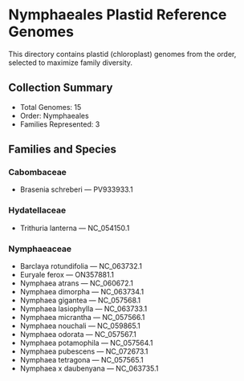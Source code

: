 # Nymphaeales Plastid Reference Genomes

This directory contains plastid (chloroplast) genomes from the order, selected to maximize family diversity.

## Collection Summary

- Total Genomes: 15
- Order: Nymphaeales
- Families Represented: 3

## Families and Species

### Cabombaceae
- Brasenia schreberi — PV933933.1

### Hydatellaceae
- Trithuria lanterna — NC_054150.1

### Nymphaeaceae
- Barclaya rotundifolia — NC_063732.1
- Euryale ferox — ON357881.1
- Nymphaea atrans — NC_060672.1
- Nymphaea dimorpha — NC_063734.1
- Nymphaea gigantea — NC_057568.1
- Nymphaea lasiophylla — NC_063733.1
- Nymphaea micrantha — NC_057566.1
- Nymphaea nouchali — NC_059865.1
- Nymphaea odorata — NC_057567.1
- Nymphaea potamophila — NC_057564.1
- Nymphaea pubescens — NC_072673.1
- Nymphaea tetragona — NC_057565.1
- Nymphaea x daubenyana — NC_063735.1

